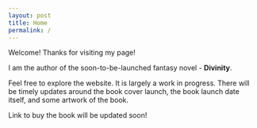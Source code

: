 ```yaml
---
layout: post
title: Home
permalink: /
---
```


Welcome! Thanks for visiting my page!

I am the author of the soon-to-be-launched fantasy novel - **Divinity**.

Feel free to explore the website. It is largely a work in progress. There will be timely updates around the book cover launch, the book launch date itself, and some artwork of the book.

Link to buy the book will be updated soon!
